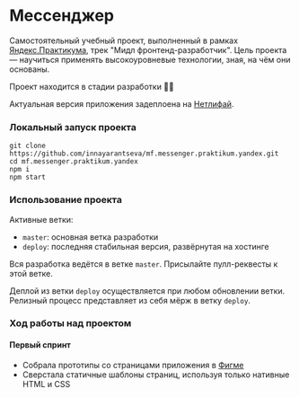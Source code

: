 # Мессенджер

Самостоятельный учебный проект, выполненный в рамках [Яндекс.Практикума](https://praktikum.yandex.ru/), трек "Мидл фронтенд-разработчик". Цель проекта — научиться применять высокоуровневые технологии, зная, на чём они основаны.

Проект находится в стадии разработки 👩‍💻 

Актуальная версия приложения задеплоена на [Нетлифай](https://pensive-leavitt-befdef.netlify.app/). 

### Локальный запуск проекта

```
git clone https://github.com/innayarantseva/mf.messenger.praktikum.yandex.git
cd mf.messenger.praktikum.yandex
npm i
npm start
```

### Использование проекта

Активные ветки:
- `master`: основная ветка разработки
- `deploy`: последняя стабильная версия, развёрнутая на хостинге

Вся разработка ведётся в ветке `master`. Присылайте пулл-реквесты к этой ветке.

Деплой из ветки `deploy` осуществляется при любом обновлении ветки. Релизный процесс представляет из себя мёрж в ветку `deploy`.

### Ход работы над проектом
#### Первый спринт
- Собрала прототипы со страницами приложения в [Фигме](https://www.figma.com/file/xBenYXJh9KhKgsoJy6NrWR/%D0%9C%D0%B5%D1%81%D1%81%D0%B5%D0%BD%D0%B4%D0%B6%D0%B5%D1%80?node-id=3%3A4)
- Сверстала статичные шаблоны страниц, используя только нативные HTML и CSS
